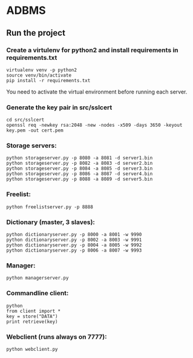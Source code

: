 
# ADBMS 

## Run the project

### Create a virtulenv for python2 and install requirements in requirements.txt
```
virtualenv venv -p python2
source venv/bin/activate
pip install -r requirements.txt
```
You need to activate the virtual environment before running each server.

### Generate the key pair in src/sslcert
```
cd src/sslcert
openssl req -newkey rsa:2048 -new -nodes -x509 -days 3650 -keyout key.pem -out cert.pem
```



### Storage servers:
```
python storageserver.py -p 8080 -a 8081 -d server1.bin
python storageserver.py -p 8082 -a 8083 -d server2.bin
python storageserver.py -p 8084 -a 8085 -d server3.bin
python storageserver.py -p 8086 -a 8087 -d server4.bin
python storageserver.py -p 8088 -a 8089 -d server5.bin
```

### Freelist:
```
python freelistserver.py -p 8888
```

### Dictionary (master, 3 slaves):
```
python dictionaryserver.py -p 8000 -a 8001 -w 9990
python dictionaryserver.py -p 8002 -a 8003 -w 9991
python dictionaryserver.py -p 8004 -a 8005 -w 9992
python dictionaryserver.py -p 8006 -a 8007 -w 9993
```

### Manager:
```
python managerserver.py
```

### Commandline client:
```
python
from client import *
key = store("DATA")
print retrieve(key)
```

### Webclient (runs always on 7777):
```
python webclient.py
```